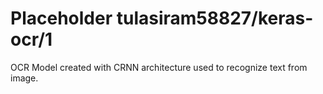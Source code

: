 # Placeholder tulasiram58827/keras-ocr/1

OCR Model created with CRNN architecture used to recognize text from image.

<!-- dataset: multiple -->
<!-- module-type: image-text-recognition -->
<!-- task: image-text-recognition -->
<!-- network-architecture: other -->
<!-- fine-tunable: false -->
<!-- license: Apache-2.0 -->

